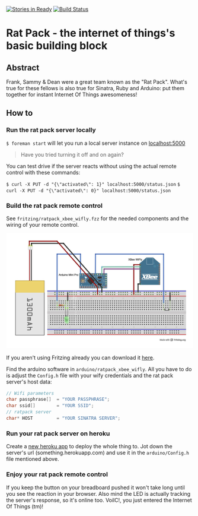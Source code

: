 [![Stories in Ready](https://badge.waffle.io/5v3n/ratpack.png)](http://waffle.io/5v3n/ratpack)  [![Build Status](https://travis-ci.org/5v3n/ratpack.png?branch=master)](https://travis-ci.org/5v3n/ratpack)

# Rat Pack - the internet of things's basic building block

## Abstract

Frank, Sammy & Dean were a great team known as the "Rat Pack". What's true for these fellows is also true for Sinatra, Ruby and Arduino: put them together for instant Internet Of Things awesomeness!

## How to

### Run the rat pack server locally

`$ foreman start` will let you run a local server instance on [localhost:5000](http://localhost:5000)

>Have you tried turning it off and on again?

You can test drive if the server reacts without using the actual remote control with these commands:

`$ curl -X PUT -d "{\"activated\": 1}" localhost:5000/status.json`
`$ curl -X PUT -d "{\"activated\": 0}" localhost:5000/status.json`

### Build the rat pack remote control

See `fritzing/ratpack_xbee_wifly.fzz` for the needed components and the wiring of your remote control. 

![Rat Pack Fritzing Sketch](https://github.com/5v3n/ratpack/blob/master/fritzing/ratpack_xbee_wifly.jpg?raw=true)

If you aren't using Fritzing already you can download it [here](http://fritzing.org/download/).

Find the arduino software in `arduino/ratpack_xbee_wifly`. All you have to do is adjust the `Config.h` file with your wify credentials and the rat pack server's host data:

```c
// Wifi parameters
char passphrase[]  = "YOUR PASSPHRASE";
char ssid[]        = "YOUR SSID";
// ratpack server
char* HOST         = "YOUR SINATRA SERVER";
```

### Run your rat pack server on heroku

Create a [new heroku app](https://devcenter.heroku.com/articles/quickstart) to deploy the whole thing to. Jot down the server's url (something.herokuapp.com) and use it in the `arduino/Config.h` file mentioned above.

### Enjoy your rat pack remote control

If you keep the button on your breadboard pushed it won't take long until you see the reaction in your browser. Also mind the LED is actually tracking the server's response, so it's online too. VoilC!, you just entered the Internet Of Things (tm)!
